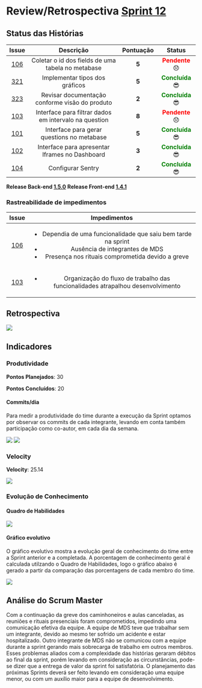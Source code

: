 # Review/Retrospectiva [Sprint 12](https://github.com/fga-gpp-mds/2018.1-TropicalHazards-BI/milestone/14)

## Status das Histórias

<table style="text-align: center" class="responsive-table highlight bordered">
  <thead>
    <tr>
      <th style="text-align:center">Issue</th>
      <th style="text-align:center">Descrição</th>
      <th style="text-align:center">Pontuação</th>
      <th style="text-align:center">Status</th>
    </tr>
  </thead>
   <tbody>
    <tr>
      <td>
        <a href="https://github.com/fga-gpp-mds/2018.1-TropicalHazards-BI-FrontEnd/issues/106">106</a>
      </td>
        <td>Coletar o id dos fields de uma tabela no metabase</td>
      <td><b>5</b></td>
      <td><strong style="color:red">Pendente</strong>  😞 </td>
    </tr>
    <tr>
      <td>
        <a href="https://github.com/fga-gpp-mds/2018.1-TropicalHazards-BI/issues/321">321</a>
      </td>
      <td>Implementar tipos dos gráficos</td>
      <td><b>5</b></td>
      <td><strong style="color:green">Concluída</strong>  😎 </td>
    </tr>
    <tr>
      <td>
        <a href="https://github.com/fga-gpp-mds/2018.1-TropicalHazards-BI/issues/323">323</a>
      </td>
      <td>Revisar documentação conforme visão do produto</td>
      <td><b>2</b></td>
      <td><strong style="color:green">Concluída</strong>  😎 </td>      
    </tr>
    <tr>
      <td>
        <a href="https://github.com/fga-gpp-mds/2018.1-TropicalHazards-BI-FrontEnd/issues/103">103</a>
      </td>
      <td>Interface para filtrar dados em intervalo na question</td>
      <td><b>8</b></td>
      <td><strong style="color:red">Pendente</strong> 😞 </td>      
    </tr>
    <tr>
      <td>
        <a href="https://github.com/fga-gpp-mds/2018.1-TropicalHazards-BI-FrontEnd/issues/101">101</a>
      </td>
      <td>Interface para gerar questions no metabase</td>
      <td><b>5</b></td>
      <td><strong style="color:green">Concluída</strong> 😎 </td>      
    </tr>
    <tr>
      <td>
        <a href="https://github.com/fga-gpp-mds/2018.1-TropicalHazards-BI-FrontEnd/issues/102">102</a>
      </td>
      <td>Interface para apresentar Iframes no Dashboard</td>
      <td><b>3</b></td>
      <td><strong style="color:green">Concluída</strong> 😎 </td>      
    </tr>
    <tr>
      <td>
        <a href="https://github.com/fga-gpp-mds/2018.1-TropicalHazards-BI-FrontEnd/issues/104">104</a>
      </td>
      <td>Configurar Sentry</td>
      <td><b>2</b></td>
      <td><strong style="color:green">Concluída</strong> 😎 </td>      
    </tr>
   </tbody>

</table>

**Release Back-end [1.5.0](https://github.com/fga-gpp-mds/2018.1-TropicalHazards-BI/releases/tag/v1.5.0)**
**Release Front-end [1.4.1](https://github.com/fga-gpp-mds/2018.1-TropicalHazards-BI-FrontEnd/releases/tag/v1.4.1)**

### Rastreabilidade de impedimentos

<table class="responsive-table highlight bordered">
  <thead>
    <tr>
      <th>Issue</th>
      <th>Impedimentos</th>
    </tr>
  </thead>
  <tbody style="text-align: center">
    <tr>
      <td style="text-align: center">
        <a href="https://github.com/fga-gpp-mds/2018.1-TropicalHazards-BI-FrontEnd/issues/106">106</a>
      </td>
      <td>
        <ul>
          <li>Dependia de uma funcionalidade que saiu bem tarde na sprint</li>
          <li>Ausência de integrantes de MDS</li>
          <li>Presença nos rituais comprometida devido a greve</li>
        </ul>
      </td>
    </tr>
    <tr>
      <td style="text-align: center">
        <a href="https://github.com/fga-gpp-mds/2018.1-TropicalHazards-BI-FrontEnd/issues/103">103</a>
      </td>
      <td>
        <ul>
          <li>Organização do fluxo de trabalho das funcionalidades atrapalhou desenvolvimento</li>
        </ul>
      </td>
    </tr>
  </tbody>
</table>

## Retrospectiva  

<img src="https://i.imgur.com/uDJqSlS.jpg" class="responsive-img">

## Indicadores
### Produtividade

<b>Pontos Planejados</b>: 30

<b>Pontos Concluídos</b>: 20

#### Commits/dia
Para medir a produtividade do time durante a execução da Sprint optamos por observar os commits de cada integrante, levando em conta também participação como co-autor, em cada dia da semana.

<img src="https://i.imgur.com/jEDxGrz.png" class="responsive-img">

<img src="https://i.imgur.com/VFXQOEL.png" class="responsive-img">

### Velocity

<b>Velocity</b>: 25.14

<img src="https://i.imgur.com/3SwzBdJ.png" class="responsive-img">

### Evolução de Conhecimento

#### Quadro de Habilidades

<img src="https://i.imgur.com/zSlQd6E.png" class="responsive-img">

#### Gráfico evolutivo
O gráfico evolutivo mostra a evolução geral de conhecimento do time entre a Sprint anterior e a completada. A porcentagem de conhecimento geral é calculada utilzando o Quadro de Habilidades, logo o gráfico abaixo é gerado a partir da comparação das porcentagens de cada membro do time.

<img src="https://i.imgur.com/UJU8rld.png" class="responsive-img">

## Análise do Scrum Master
Com a continuação da greve dos caminhoneiros e aulas canceladas, as reuniões e rituais presenciais foram comprometidos, impedindo uma comunicação efetiva da equipe. A equipe de MDS teve que trabalhar sem um integrante, devido ao mesmo ter sofrido um acidente e estar hospitalizado. Outro integrante de MDS não se comunicou com a equipe durante a sprint gerando mais sobrecarga de trabalho em outros membros. Esses problemas aliados com a complexidade das histórias geraram débitos ao final da sprint, porém levando em consideração as circunstâncias, pode-se dizer que a entrega de valor da sprint foi satisfatória. O planejamento das próximas Sprints deverá ser feito levando em consideração uma equipe menor, ou com um auxílio maior para a equipe de desenvolvimento.
